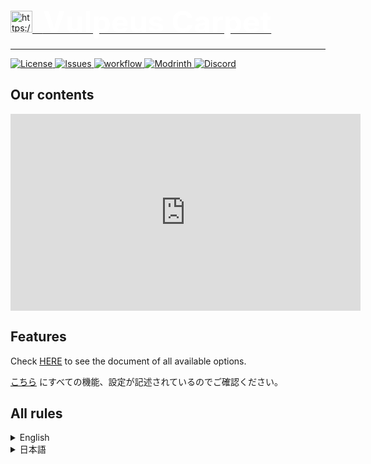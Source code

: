 <a href="https://vulpeus.com/" target="_blank">
    <img src="https://vulpeus.com/vulpeus_logo.svg/" alt="https://vulepus.com/" width="35">ㅤ
    <b>
        <font size="7" color="white">
            Vulpeus Carpet
        </font>
    </b>
</a>

- - -

<p align="left">
    <a href="http://www.gnu.org/licenses/lgpl-3.0.html">
        <img src="https://img.shields.io/github/license/Vulpeus-Server/vulpeus-carpet.svg" alt="License">
    </a>
    <a href="https://github.com/Vulpeus-Server/vulpeus-carpet/issues">
        <img src="https://img.shields.io/github/issues/Vulpeus-Server/vulpeus-carpet.svg" alt="Issues">
    </a>
    <a href="https://github.com/Vulpeus-Server/vulpeus-carpet/actions/workflows/gradle.yml">
        <img src="https://github.com/Vulpeus-Server/vulpeus-carpet/actions/workflows/gradle.yml/badge.svg" alt="workflow">
    </a>
    <a href="https://modrinth.com/mod/vulpeus-carpet">
        <img src="https://img.shields.io/modrinth/dt/aZhtZo3k?label=Modrinth%20Downloads&logo=Modrinth" alt="Modrinth">
    </a>
    <a href="https://discord.gg/tjayanzYMf">
        <img src="https://img.shields.io/discord/1157213775791935539?logo=Discord" alt="Discord">
    </a>
</p>

## Our contents

<iframe width="560" height="315" src="https://www.youtube-nocookie.com/embed/42bYQgV5A3o" title="YouTube video player" frameborder="0" allow="accelerometer; autoplay; clipboard-write; encrypted-media; gyroscope; picture-in-picture; web-share" allowfullscreen>
</iframe>

## Features

Check [HERE](https://github.com/Vulpeus-Server/vulpeus-carpet/blob/master/docs/en_us.md) to see the document of all available options.

[こちら](https://github.com/Vulpeus-Server/vulpeus-carpet/blob/master/docs/ja_jp.md) にすべての機能、設定が記述されているのでご確認ください。

## All rules

<details>
<summary>English</summary>

## Rules

### commandCustomLoad

Enable `/custom-load` command. Inspired by AMS blockChunkLoader.

- Type: `String`
- Default value: `ops`
- Allowed options: `true`, `false`, `ops`, `0`, `1`, `2`, `3`, `4`
- Categories: `SURVIVAL`, `COMMAND`, `VULPEUS`

### commandHat

Enable `/hat` command. Ported from essential addons.

- Type: `String`
- Default value: `ops`
- Allowed options: `true`, `false`, `ops`, `0`, `1`, `2`, `3`, `4`
- Categories: `SURVIVAL`, `COMMAND`, `VULPEUS`

### commandSit

Enable `/sit` command. Ported from PCA.

- Type: `String`
- Default value: `ops`
- Allowed options: `true`, `false`, `ops`, `0`, `1`, `2`, `3`, `4`
- Categories: `SURVIVAL`, `COMMAND`, `VULPEUS`

### commandView

Enable `/view` command to change viewDistance of carpet.

- Type: `String`
- Default value: `ops`
- Allowed options: `true`, `false`, `ops`, `0`, `1`, `2`, `3`, `4`
- Categories: `SURVIVAL`, `COMMAND`, `VULPEUS`

### defaultOpLevel

Set the OP level granted when you join the server. can be re-granted by rejoining and can
override `op-permission-level` in the server.properties.

- Type: `int`
- Default value: `0`
- Categories: `CREATIVE`,`VULPEUS`

### disableCCECrash

yeet the server crash caused by ClassCastException.

> <font size="3" color="#ff4500">WARNING</font><br>
> Faster than others, but a more dangerous.

- Type: `boolean`
- Default value: `false`
- Categories: `VULPEUS`

### disableIAECrash

yeet the server crash caused by IllegalArgumentException.

> <font size="3" color="#ff4500">WARNING</font><br>
> Faster than others, but a more dangerous.

- Type: `boolean`
- Default value: `false`
- Categories: `VULPEUS`

### disableSOECrash

yeet the server crash caused by StackOverflowError.

> <font size="3" color="#ff4500">WARNING</font><br>
> Faster than others, but a more dangerous.

- Type: `boolean`
- Default value: `false`
- Categories: `VULPEUS`

### fixedBeeNotLeavingHive (<=1.21.1)

fixed [MC-168329](https://bugs.mojang.com/browse/MC-168329).

> <font size="3" color="#1f6feb">NOTE</font><br>
> This will not work when used with carpet-fixes.<br>
> Please use carpet-fixes `beeNotLeavingHiveFix`.

- Type: `boolean`
- Default value: `false`
- Categories: `BUGFIX`, `VULPEUS`

### fixedFallingBlockCantUseNetherPortal (<=1.20.6)

fixed [MC-9644](https://bugs.mojang.com/browse/MC-9644).

- Type: `boolean`
- Default value: `false`
- Categories: `BUGFIX`, `VULPEUS`

### fixedTickMemoriesEntityAI (<=1.20.1)

fixed [MC-254100](https://bugs.mojang.com/browse/MC-254100).

- Type: `boolean`
- Default value: `false`
- Categories: `BUGFIX`, `VULPEUS`

### optmizedDragonRespawn

Optimize dragon respawn method. Ported from carpet AMS addition.
> <font size="3" color="#ff4500">WARNING</font><br>
> Couldn’t ensure same behavior as vanilla Minecraft after enabling this rule.

- Type: `boolean`
- Default value: `false`
- Categories: `OPTIMIZATION`, `VULPEUS`

### visibleSpectators

Makes spectators visible to non-spectator players. Ported from totos carpet tweaks.

![visibleSpectators](https://cdn.modrinth.com/data/cached_images/49e833cebc68a62101d5077aaa6933a89eb815ad_0.webp)

- Type: `boolean`
- Default value: `false`
- Categories: `SURVIVAL`, `VULPEUS`

## Command

### custom-load

`/custom-load` : Show current custom loading chunk list.

`/custom-load add [<dimension>] [<cx>] [<cz>] [<radius>]` : add to list.

`/custom-load remove [<dimension>] [<index>]` : remove from list.

`[<dimension>]` : dimension id

`[<cx>]` : x of the chunk at the center of the loading range.

`[<cz>]` : z of the chunk at the center of the loading range.

`[<radius>]` : radius

`[<index>]` : index of the list. you can check it with `/custom-load`.

### hat

`/hat` : Equip the item you have on your own head. Totem of undying or non-empty shulker box cannot
be equipped.Also you cannot use this command if you already equip the item enchanted curse of
binding.

### hat

`/hat` : Equip the item you have on your own head. Totem of undying or non-empty shulker box cannot
be equipped.Also you cannot use this command if you already equip the item enchanted curse of
binding.

### sit

`/sit` : sit on the spot.

### view

`/view` :  display current viewDistance

`/view [<distance>]` : change the value of viewDistance in carpet

`[<distance>]` : must be between `0` to `32`

### playerActions

> <font size="3" color="#1f6feb">NOTE</font><br>
> Only use fake players

`/player [<name>] fill [<state>]`

`/player [<name>] clean [<state>]`

`[<name>]` : fake player name

`[<state>]` : `true` or `false`

## Logger

### autosave

`/log autosave`

Simple logger that display when the server will autosave and how long ago the last autosave was.
This logger does not directly detect autosave, but rather a calculated value based on the time elapsed since the server started, which could be incorrect.
Ported from essential addons.

### entity_count

![logEntityCount](https://cdn.modrinth.com/data/cached_images/27633e09c9bf35e99a0df3b5aaab025671f0bfab.png)

`/log entity_count`

`/log entity_count [<entities>]`

Display counts of entities per dimension and the total number in the player list.

`[<entities>]` : entity id. you can input multiple values separated by commas.

※ if `:` is included, argument must be enclosed in double quotes.
```
/log entity_count player
/log entity_count "minecraft:player,minecraft:iron_golem"
```

</details>

<details>
<summary>日本語</summary>

## ルール

### commandCustomLoad

`/custom-load`コマンドの有効化。AMS の blockChunkLoader から発想を得ました。

- 型式: `String`
- 既定値: `ops`
- 使用可能な値: `true`, `false`, `ops`, `0`, `1`, `2`, `3`, `4`
- 分類: `SURVIVAL`, `COMMAND`, `VULPEUS`

### commandHat

`/hat`コマンドの有効化。essential addons からの移植。

- 型式: `String`
- 既定値: `ops`
- 使用可能な値: `true`, `false`, `ops`, `0`, `1`, `2`, `3`, `4`
- 分類: `SURVIVAL`, `COMMAND`, `VULPEUS`

### commandSit

`/sit`コマンドの有効化。PCA からの移植。

- 型式: `String`
- 既定値: `ops`
- 使用可能な値: `true`, `false`, `ops`, `0`, `1`, `2`, `3`, `4`
- 分類: `SURVIVAL`, `COMMAND`, `VULPEUS`

### commandView

`/view`コマンドの有効化。
carpet の viewDistance を変更することができる。

- 型式: `String`
- 既定値: `ops`
- 使用可能な値: `true`, `false`, `ops`, `0`, `1`, `2`, `3`, `4`
- 分類: `SURVIVAL`, `COMMAND`, `VULPEUS`

### defaultOpLevel

サーバーに参加したときにデフォルトでOPを付与する。
server.properties の`op-permission-level`を上書き可能。

- 型式: `int`
- 既定値: `0`
- 分類: `CREATIVE`,`VULPEUS`

### disableCCECrash

ClassCastException によるサーバーのクラッシュの無効化。

> <font size="3" color="#ff4500">WARNING</font><br>
> 他と比べてより速いが、より危険。

- 型式: `boolean`
- 既定値: `false`
- 分類: `VULPEUS`

### disableIAECrash

IllegalArgumentException によるサーバーのクラッシュの無効化。

> <font size="3" color="#ff4500">WARNING</font><br>
> 他と比べてより速いが、より危険。

- 型式: `boolean`
- 既定値: `false`
- 分類: `VULPEUS`

### disableSOECrash

> <font size="3" color="#ff4500">WARNING</font><br>
> 他と比べてより速いが、より危険。

StackOverflowError によるサーバーのクラッシュの無効化。

- 型式: `boolean`
- 既定値: `false`
- 分類: `VULPEUS`

### fixedBeeNotLeavingHive (<=1.21.1)

[MC-168329](https://bugs.mojang.com/browse/MC-168329) の修正。

> <font size="3" color="#1f6feb">NOTE</font><br>
> carpet-fixesと併用した場合、機能しなくなります。<br>
> carpet-fixesの`beeNotLeavingHiveFix`を使用してください。

- 型式: `boolean`
- 既定値: `false`
- 分類: `BUGFIX`, `VULPEUS`

### fixedFallingBlockCantUseNetherPortal (<=1.20.6)

[MC-9644](https://bugs.mojang.com/browse/MC-9644) の修正。

- 型式: `boolean`
- 既定値: `false`
- 分類: `BUGFIX`, `VULPEUS`

### fixedTickMemoriesEntityAI (<=1.20.1)

[MC-254100](https://bugs.mojang.com/browse/MC-254100) の修正

- 型式: `boolean`
- 既定値: `false`
- 分類: `BUGFIX`, `VULPEUS`

### optmizedDragonRespawn

エンダードラゴンのリスポーン処理の最適化。carpet AMS addition からの移植。

> <font size="3" color="#ff4500">WARNING</font><br>
> このルールはバニラと同一の挙動を保証しません。

- 型式: `boolean`
- 既定値: `false`
- 分類: `OPTIMIZATION`, `VULPEUS`

### visibleSpectators

スペクテーターのプレイヤーをスペクテーターではないプレイヤーから見えるようにする。totots carpet tweaks からの移植。

![visibleSpectators](https://cdn.modrinth.com/data/cached_images/49e833cebc68a62101d5077aaa6933a89eb815ad_0.webp)

- 型式: `boolean`
- 既定値: `false`
- 分類: `SURVIVAL`, `VULPEUS`

## コマンド

### custom-load

`/custom-load` : 現在の CustomLoadingChunk のリストを表示。

`/custom-load add [<dimension>] [<cx>] [<cz>] [<radius>]` : リストに追加

`/custom-load remove [<dimension>] [<index>]` : リストから削除

`[<dimension>]` : ディメンションID

`[<cx>]` : ロード範囲の中心チャンクの ChunkX

`[<cz>]` : ロード範囲の中心チャンクの ChunkZ

`[<radius>]` : 半径

`[<index>]` : 要素のインデックス。`/custom-load`で確認できます。

### hat

`/hat` : 頭に所持しているアイテムを装備します。不死のトーテムや空でないシュルカーボックスは装備できません。また、束縛の呪いが付いた装備すでにしている場合も同様です。

### sit

`/sit` : 座ります。

### view

`/view` : 現在の描画距離設定を表示します。

`/view [<distance>]` : carpet での viewDistance を変更します。

`[<distance>]` : 0 から 32 でなければなりません

### playerActions

> <font size="3" color="#1f6feb">NOTE</font><br>
> fakePlayer でのみ利用可能です。

`/player [<name>] fill [<state>]` : コンテナを開いたときにインベントリの中身をすべて入れる。

`/player [<name>] clean [<state>]` : コンテナを開いたときにコンテナの中身をすべて捨てる。

`[<name>]` : fake player の名前

`[<state>]` : `true` か `false`

## ロガー

### autosave

`/log autosave`

オートセーブされてからの時間と、次のオートセーブまでの時間をプレイヤーリストに表示。
このロガーはサーバー開始からのチックから算出されるため、正確ではない場合があることに留意してください。
essential addons からの移植。

### entity_count

![logEntityCount](https://cdn.modrinth.com/data/cached_images/27633e09c9bf35e99a0df3b5aaab025671f0bfab.png)

`/log entity_count`

`/log entity_count [<entities>]`

ディメンション毎と合計のエンティティの数をプレイヤーリストに表示。

`[<entities>]` : エンティティID。カンマ区切りで複数入力することも可能。`minecraft:`の接頭語は省略可。

※ `:`を含める場合は引数全体をダブルクォーテーションで囲う必要があります。
```
/log entity_count player
/log entity_count "minecraft:player,minecraft:iron_golem"
```

</details>
